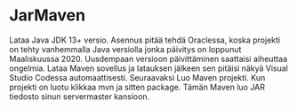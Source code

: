 # JarMaven
Lataa Java JDK 13+ versio. Asennus pitää tehdä Oraclessa, koska projekti on tehty vanhemmalla Java versiolla jonka päivitys on loppunut Maaliskuussa 2020. Uusdempaan versioon päivittäminen saattaisi aiheuttaa ongelmia.
Lataa Maven sovellus ja latauksen jälkeen sen pitäisi näkyä Visual Studio Codessa automaattisesti.
Seuraavaksi Luo Maven projekti.
Kun projekti on luotu klikkaa mvn ja sitten package. Tämän Maven luo JAR tiedosto sinun servermaster kansioon.
